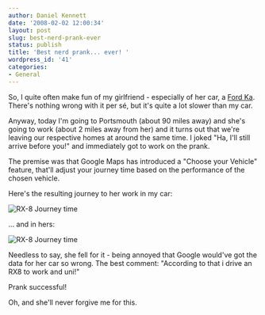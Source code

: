 ```yaml
---
author: Daniel Kennett
date: '2008-02-02 12:00:34'
layout: post
slug: best-nerd-prank-ever
status: publish
title: 'Best nerd prank... ever! '
wordpress_id: '41'
categories:
- General
---
```


So, I quite often make fun of my girlfriend - especially of her car, a <a href="http://www.ford.co.uk/ka">Ford Ka</a>. There's nothing wrong with it per sé, but it's quite a lot slower than my car. 

Anyway, today I'm going to Portsmouth (about 90 miles away) and she's going to work (about 2 miles away from her) and it turns out that we're leaving our respective homes at around the same time. I joked "Ha, I'll still arrive before you!" and immediately got to work on the prank.

<!--more-->

The premise was that Google Maps has introduced a "Choose your Vehicle" feature, that'll adjust your journey time based on the performance of the chosen vehicle. 

Here's the resulting journey to her work in my car:

<img src="http://danielkennett.org/pictures/GooglePrank-RX8.png" alt="RX-8 Journey time" />

... and in hers:

<img src="http://danielkennett.org/pictures/GooglePrank-Ka.png" alt="RX-8 Journey time" />

Needless to say, she fell for it - being annoyed that Google would've got the data for her car so wrong. The best comment: "According to that i drive an RX8 to work and uni!"

Prank successful! 

Oh, and she'll never forgive me for this.